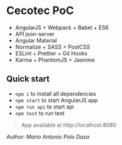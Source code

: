 # Cecotec PoC

- AngularJS + Webpack + Babel + ES6
- API json-server
- Angular Material
- Normalize + SASS + PostCSS
- ESLint + Prettier + Git Hooks
- Karma + PhantomJS + Jasmine

## Quick start
 - `npm i` to install all dependencies
 - `npm start` to start AngularJS app
 - `npm run api` to start api
 - `npm test` to run test

> App available at http://localhost:8080

*Author: Mario Antonio Polo Daza*